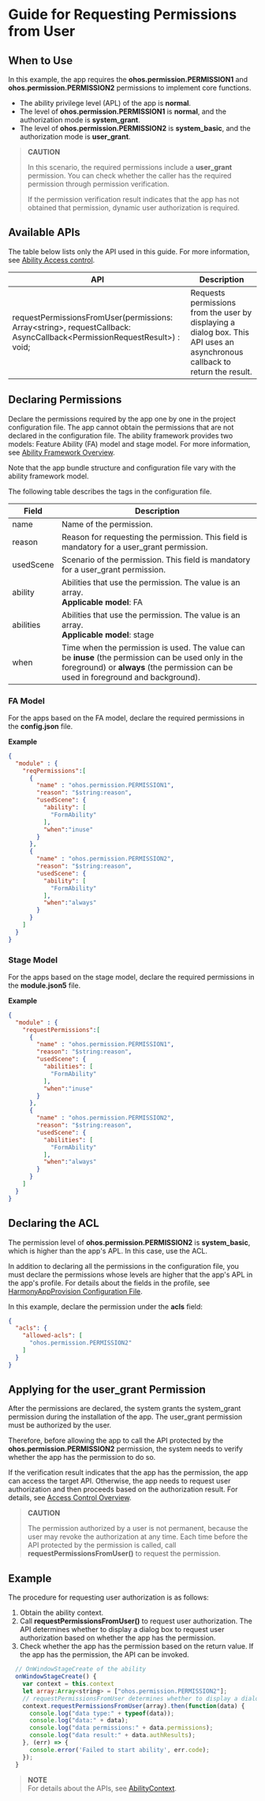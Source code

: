 # Guide for Requesting Permissions from User

## When to Use

In this example, the app requires the **ohos.permission.PERMISSION1** and **ohos.permission.PERMISSION2** permissions to implement core functions.

- The ability privilege level (APL) of the app is **normal**.
- The level of **ohos.permission.PERMISSION1** is **normal**, and the authorization mode is **system_grant**.
- The level of **ohos.permission.PERMISSION2** is **system_basic**, and the authorization mode is **user_grant**.

> **CAUTION**
>
> In this scenario, the required permissions include a **user_grant** permission. You can check whether the caller has the required permission through permission verification.
>
> If the permission verification result indicates that the app has not obtained that permission, dynamic user authorization is required.

## Available APIs

The table below lists only the API used in this guide. For more information, see [Ability Access control](../reference/apis/js-apis-ability-context.md).

| API                                                      | Description                                            |
| ------------------------------------------------------------ | --------------------------------------------------- |
| requestPermissionsFromUser(permissions: Array&lt;string&gt;, requestCallback: AsyncCallback&lt;PermissionRequestResult&gt;) : void; | Requests permissions from the user by displaying a dialog box. This API uses an asynchronous callback to return the result.|

## Declaring Permissions

Declare the permissions required by the app one by one in the project configuration file. The app cannot obtain the permissions that are not declared in the configuration file. The ability framework provides two models: Feature Ability (FA) model and stage model. For more information, see [Ability Framework Overview](../ability/ability-brief.md).

Note that the app bundle structure and configuration file vary with the ability framework model.

The following table describes the tags in the configuration file.

| Field     | Description                                                        |
| --------- | ------------------------------------------------------------ |
| name      | Name of the permission.                                                  |
| reason    | Reason for requesting the permission. This field is mandatory for a user_grant permission.|
| usedScene | Scenario of the permission. This field is mandatory for a user_grant permission.|
| ability   | Abilities that use the permission. The value is an array.<br>**Applicable model**: FA           |
| abilities | Abilities that use the permission. The value is an array.<br>**Applicable model**: stage           |
| when      | Time when the permission is used. The value can be **inuse** (the permission can be used only in the foreground) or **always** (the permission can be used in foreground and background).|

### FA Model

For the apps based on the FA model, declare the required permissions in the **config.json** file.

**Example**

```json
{
  "module" : {
    "reqPermissions":[
      {
        "name" : "ohos.permission.PERMISSION1",
        "reason": "$string:reason",
        "usedScene": {
          "ability": [
            "FormAbility"
          ],
          "when":"inuse"
        }
      },
      {
        "name" : "ohos.permission.PERMISSION2",
        "reason": "$string:reason",
        "usedScene": {
          "ability": [
            "FormAbility"
          ],
          "when":"always"
        }
      }
    ]
  }
}
```

### Stage Model

For the apps based on the stage model, declare the required permissions in the **module.json5** file.

**Example**

```json
{
  "module" : {
    "requestPermissions":[
      {
        "name" : "ohos.permission.PERMISSION1",
        "reason": "$string:reason",
        "usedScene": {
          "abilities": [
            "FormAbility"
          ],
          "when":"inuse"
        }
      },
      {
        "name" : "ohos.permission.PERMISSION2",
        "reason": "$string:reason",
        "usedScene": {
          "abilities": [
            "FormAbility"
          ],
          "when":"always"
        }
      }
    ]
  }
}
```

## Declaring the ACL

The permission level of **ohos.permission.PERMISSION2** is **system_basic**, which is higher than the app's APL. In this case, use the ACL.

In addition to declaring all the permissions in the configuration file, you must declare the permissions whose levels are higher that the app's APL in the app's profile. For details about the fields in the profile, see [HarmonyAppProvision Configuration File](../quick-start/app-provision-structure.md).

In this example, declare the permission under the **acls** field:

```json
{
  "acls": {
    "allowed-acls": [
      "ohos.permission.PERMISSION2"
    ]
  }
}
```

## Applying for the user_grant Permission

After the permissions are declared, the system grants the system_grant permission during the installation of the app. The user_grant permission must be authorized by the user.

Therefore, before allowing the app to call the API protected by the **ohos.permission.PERMISSION2** permission, the system needs to verify whether the app has the permission to do so.

If the verification result indicates that the app has the permission, the app can access the target API. Otherwise, the app needs to request user authorization and then proceeds based on the authorization result. For details, see [Access Control Overview](accesstoken-overview.md).

> **CAUTION**
>
> The permission authorized by a user is not permanent, because the user may revoke the authorization at any time. Each time before the API protected by the permission is called, call **requestPermissionsFromUser()** to request the permission.

## Example

The procedure for requesting user authorization is as follows:

1. Obtain the ability context.
2. Call **requestPermissionsFromUser()** to request user authorization. The API determines whether to display a dialog box to request user authorization based on whether the app has the permission.
3. Check whether the app has the permission based on the return value. If the app has the permission, the API can be invoked.

```js
  // OnWindowStageCreate of the ability
  onWindowStageCreate() {
    var context = this.context
    let array:Array<string> = ["ohos.permission.PERMISSION2"];
    // requestPermissionsFromUser determines whether to display a dialog box based on the permission authorization status.
    context.requestPermissionsFromUser(array).then(function(data) {
      console.log("data type:" + typeof(data));
      console.log("data:" + data);
      console.log("data permissions:" + data.permissions);
      console.log("data result:" + data.authResults);
    }, (err) => {
      console.error('Failed to start ability', err.code);
    });
  }

```
> **NOTE**<br>
> For details about the APIs, see [AbilityContext](../reference/apis/js-apis-ability-context.md).
